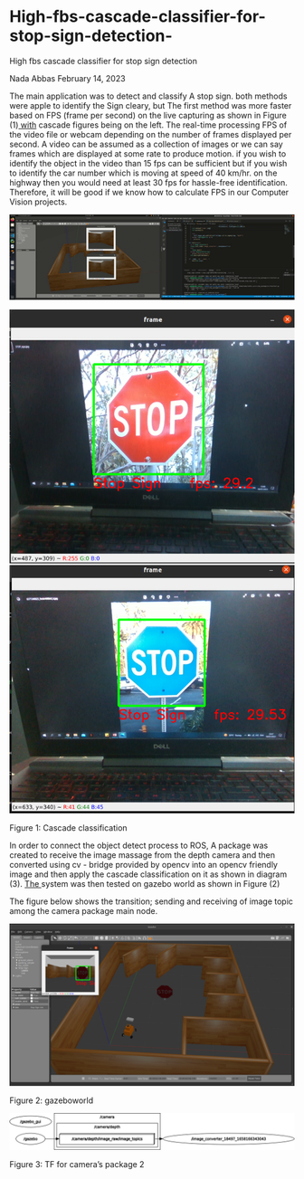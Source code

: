 # High-fbs-cascade-classifier-for-stop-sign-detection-
High fbs cascade classifier for stop sign detection

Nada Abbas February 14, 2023

The main application was to detect and classify A stop sign. both methods were apple to identify the Sign cleary, but The first method was more faster based on FPS (frame per second) on the live capturing as shown in Figure (1)[ with](#_page0_x280.96_y474.65) cascade figures being on the left. The real-time processing FPS of the video file or webcam depending on the number of frames displayed per second. A video can be assumed as a collection of images or we can say frames which are displayed at some rate to produce motion. if you wish to identify the object in the video than 15 fps can be sufficient but if you wish to identify the car number which is moving at speed of 40 km/hr. on the highway then you would need at least 30 fps for hassle-free identification. Therefore, it will be good if we know how to calculate FPS in our Computer Vision projects.

![](ezgif.com-video-to-gif.gif)

![](stopsign1_hass.png) ![](stopsign2_hass.png)

Figure 1: Cascade classification

In order to connect the object detect process to ROS, A package was created to receive the image massage from the depth camera and then converted using cv - bridge provided by opencv into an opencv friendly image and then apply the cascade classification on it as shown in diagram (3). [The ](#_page1_x274.27_y642.99)system was then tested on gazebo world as shown in Figure (2)

The figure below shows the transition; sending and receiving of image topic among the camera package main node.

![](gazeboworld.png)

Figure 2: gazeboworld

![](camtf.png)

Figure 3: TF for camera’s package
2
